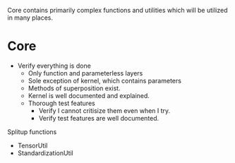 Core contains primarily complex functions and
utilities which will be utilized in many places. 



# Core

* Verify everything is done
  * Only function and parameterless layers
  * Sole exception of kernel, which contains parameters
  * Methods of superposition exist.
  * Kernel is well documented and explained.
  * Thorough test features
    * Verify I cannot critisize them even when I try.
    * Verify test features are well documented.

Splitup functions
* TensorUtil
* StandardizationUtil

